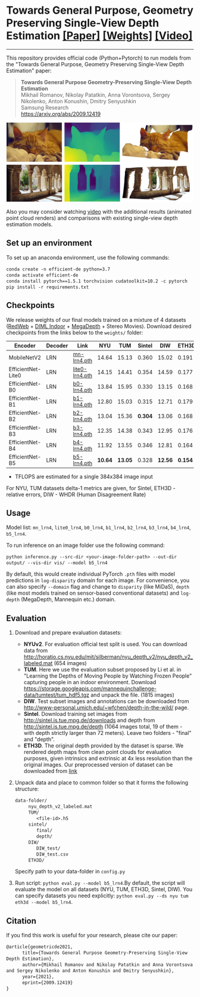 # Towards General Purpose, Geometry Preserving Single-View Depth Estimation [[Paper]](https://arxiv.org/abs/2009.12419) [[Weights]](https://github.com/saic-vul/geometry-preserving-de/releases/tag/v1.0) [[Video]](https://youtu.be/mzNmHpzIPWo)

----
This repository provides official code (Python+Pytorch) to run models from the "Towards General Purpose, Geometry Preserving Single-View Depth Estimation" paper:

> **Towards General Purpose Geometry-Preserving Single-View Depth Estimation**<br>
> Mikhail Romanov, Nikolay Patatkin, Anna Vorontsova, Sergey Nikolenko, Anton Konushin, Dmitry Senyushkin <br>
> Samsung Research <br>
> https://arxiv.org/abs/2009.12419

![teaser](./imgs/teaser.jpg)

Also you may consider watching [video](https://youtu.be/mzNmHpzIPWo) with the additional results (animated point cloud renders) and comparisons with existing single-view depth estimation models. 


## Set up an environment

To set up an anaconda environment, use the following commands:

    conda create -n efficient-de python=3.7
    conda activate efficient-de
    conda install pytorch==1.5.1 torchvision cudatoolkit=10.2 -c pytorch
    pip install -r requirements.txt

## Checkpoints

We release weights of our final models trained on a mixture of 4 datasets ([RedWeb](https://sites.google.com/site/redwebcvpr18) + [DIML Indoor](https://dimlrgbd.github.io/) + [MegaDepth](http://www.cs.cornell.edu/projects/megadepth/) + Stereo Movies). Download desired checkpoints from the links below to the `weights/` folder:

| Encoder        | Decoder | Link                        | NYU | TUM | Sintel | DIW | ETH3D |Params| TFLOPS*  |
|----------------|---------|-----------------------------|-----|-----|--------|-----|-------|------|---------|
| MobileNetV2    | LRN | [mn-lrn4.pth](https://github.com/saic-vul/geometry-preserving-de/releases/download/v1.0/mn_lrn4.pth) |14.64|15.13| 0.360  |15.02| 0.191 | __2.4__  | __1.17__    |
| EfficientNet-Lite0| LRN | [lite0-lrn4.pth](https://github.com/saic-vul/geometry-preserving-de/releases/download/v1.0/lite0_lrn4.pth)|14.15|14.41|0.354|14.59|0.177| 3.6  | 1.29    |
| EfficientNet-B0| LRN | [b0-lrn4.pth](https://github.com/saic-vul/geometry-preserving-de/releases/download/v1.0/b0_lrn4.pth) |13.84|15.95| 0.330  |13.15| 0.168 | 4.2  | 1.66    |
| EfficientNet-B1| LRN | [b1-lrn4.pth](https://github.com/saic-vul/geometry-preserving-de/releases/download/v1.0/b1_lrn4.pth) |12.80|15.03| 0.315  |12.71| 0.179 | 6.7  | 2.22    |
| EfficientNet-B2| LRN | [b2-lrn4.pth](https://github.com/saic-vul/geometry-preserving-de/releases/download/v1.0/b2_lrn4.pth) |13.04|15.36| __0.304__  |13.06| 0.168 | 8    | 2.5     |
| EfficientNet-B3| LRN | [b3-lrn4.pth](https://github.com/saic-vul/geometry-preserving-de/releases/download/v1.0/b3_lrn4.pth) |12.35|14.38| 0.343  |12.95| 0.176 | 11   | 3.61 |
| EfficientNet-B4| LRN | [b4-lrn4.pth](https://github.com/saic-vul/geometry-preserving-de/releases/download/v1.0/b4_lrn4.pth) |11.92|13.55| 0.346  |12.81| 0.164 | 18   | 5.44 |
| EfficientNet-B5| LRN | [b5-lrn4.pth](https://github.com/saic-vul/geometry-preserving-de/releases/download/v1.0/b5_lrn4.pth) |__10.64__|__13.05__| 0.328  |__12.56__| __0.154__ | 29   | 8.07 |

* TFLOPS are estimated for a single 384x384 image input

For NYU, TUM datasets delta-1 metrics are given, for Sintel, ETH3D - relative errors, DIW - WHDR (Human Disagreement Rate)


## Usage
Model list: `mn_lrn4`, `lite0_lrn4`, `b0_lrn4`, `b1_lrn4`, `b2_lrn4`, `b3_lrn4`, `b4_lrn4`, `b5_lrn4`.

To run inference on an image folder use the following command:

    python inference.py --src-dir <your-image-folder-path> --out-dir output/ --vis-dir vis/ --model b5_lrn4

By default, this would create individual PyTorch `.pth` files with model predictions in `log-disparity` domain for each image. For convenience, you can also specify `--domain` flag
and change to `disparity` (like MiDaS), `depth` (like most models trained on sensor-based conventional datasets) and `log-depth` (MegaDepth, Mannequin etc.) domain.

## Evaluation

1. Download and prepare evaluation datasets:
    * __NYUv2__. For evaluation official test split is used. You can download data from http://horatio.cs.nyu.edu/mit/silberman/nyu_depth_v2/nyu_depth_v2_labeled.mat (654 images)
    * __TUM__. Here we use the evaluation subset proposed by Li et al. in "Learning the Depths of Moving People by Watching Frozen People" capturing people in an indoor environment. Download https://storage.googleapis.com/mannequinchallenge-data/tumtest/tum_hdf5.tgz and unpack the file. (1815 images)
    * __DIW__. Test subset images and annotations can be downloaded from http://www-personal.umich.edu/~wfchen/depth-in-the-wild/ page.    
    * __Sintel__. Download training set images from http://sintel.is.tue.mpg.de/downloads and depth from http://sintel.is.tue.mpg.de/depth (1064 images total, 19 of them - with depth strictly larger than 72 meters). Leave two folders - "final" and "depth". 
    * __ETH3D__.  The original depth provided by the dataset is sparse. We rendered depth maps from clean point clouds for evaluation purposes, given intrinsics and extrinsic at 4x less resolution than the original images. Our preprocessed version of dataset can be downloaded from [link](https://github.com/saic-vul/geometry-preserving-de/releases/download/v1.0/eth3d.zip)
    
2. Unpack data and place to common folder so that it forms the following structure:
   
    ```
   data-folder/
         nyu_depth_v2_labeled.mat
         TUM/
            <file-id>.h5
         sintel/
            final/
            depth/
         DIW/
            DIW_test/
            DIW_test.csv
         ETH3D/
   ```
   
   Specify path to your data-folder in `config.py`
   
3. Run script: `python eval.py --model b5_lrn4`.By default, the script will evaluate the model on all datasets (NYU, TUM, ETH3D, Sintel, DIW). 
   You can specify datasets you need explicitly: `python eval.py --ds nyu tum eth3d --model b5_lrn4`. 
 

## Citation

If you find this work is useful for your research, please cite our paper:
```
@article{geometricde2021,
      title={Towards General Purpose Geometry-Preserving Single-View Depth Estimation}, 
      author={Mikhail Romanov and Nikolay Patatkin and Anna Vorontsova and Sergey Nikolenko and Anton Konushin and Dmitry Senyushkin},
      year={2021},
      eprint={2009.12419}
}
```
